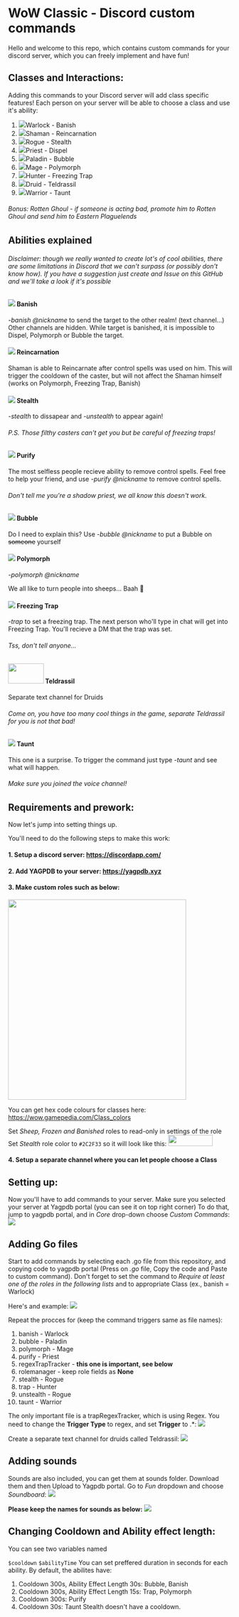 # WoW Classic - Discord custom commands
Hello and welcome to this repo, which contains custom commands for your discord server, which you can freely implement and have fun!

## Classes and Interactions:
Adding this commands to your Discord server will add class specific features! Each person on your server will be able to choose a class and use it's ability:

1. ![](https://vignette.wikia.nocookie.net/wowwiki/images/9/94/Warlock_Icon.gif/revision/latest?cb=20070911030126)Warlock - Banish
2. ![](https://vignette.wikia.nocookie.net/wowwiki/images/9/98/Shaman_Icon.gif/revision/latest?cb=20070911030053)Shaman - Reincarnation 
3. ![](https://vignette.wikia.nocookie.net/wowwiki/images/3/38/Rogue_Icon.gif/revision/latest?cb=20070911030015)Rogue - Stealth
4. ![](https://vignette.wikia.nocookie.net/wowwiki/images/1/17/Priest_Icon.gif/revision/latest?cb=20070911025947)Priest - Dispel
5. ![](https://vignette.wikia.nocookie.net/wowwiki/images/a/a5/Paladin_Icon.gif/revision/latest?cb=20070911025906)Paladin - Bubble
6. ![](https://vignette.wikia.nocookie.net/wowwiki/images/0/07/Mage_Icon.gif/revision/latest?cb=20070911025832)Mage - Polymorph
7. ![](https://vignette.wikia.nocookie.net/wowwiki/images/b/b6/Hunter_Icon.gif/revision/latest?cb=20070911025740)Hunter - Freezing Trap
8. ![](https://vignette.wikia.nocookie.net/wowwiki/images/6/6b/Druid_Icon.gif/revision/latest?cb=20070911025603)Druid - Teldrassil
9. ![](https://vignette.wikia.nocookie.net/wowwiki/images/b/bc/Warrior_Icon.gif/revision/latest?cb=20070911030206)Warrior - Taunt

###### Bonus: Rotten Ghoul - if someone is acting bad, promote him to Rotten Ghoul and send him to Eastern Plaguelends

## Abilities explained
###### Disclaimer: though we really wanted to create lot's of cool abilities, there are some limitations in Discord that we can't surpass (or possibly don't know how). If you have a suggestion just create and Issue on this GitHub and we'll take a look if it's possible
#### ![](https://vignette.wikia.nocookie.net/wowwiki/images/9/91/Spell_shadow_cripple.png/revision/latest?cb=20060930190414)  Banish
*-banish @nickname* to send the target to the other realm! (text channel...) Other channels are hidden. While target is banished, it is impossible to Dispel, Polymorph or Bubble the target.
#### ![](https://vignette.wikia.nocookie.net/wowwiki/images/9/92/Spell_shaman_improvedreincarnation.png/revision/latest?cb=20100901165909)  Reincarnation
Shaman is able to Reincarnate after control spells was used on him. This will trigger the cooldown of the caster, but will not affect the Shaman himself (works on Polymorph, Freezing Trap, Banish)
#### ![](https://vignette.wikia.nocookie.net/wowwiki/images/f/f8/Ability_stealth.png/revision/latest?cb=20051006101655) Stealth
*-stealth* to dissapear and *-unstealth* to appear again! 
###### P.S. Those filthy casters can't get you but be careful of freezing traps!
#### ![](https://vignette.wikia.nocookie.net/wowwiki/images/5/5e/Spell_holy_dispelmagic.png/revision/latest?cb=20060930054627) Purify
The most selfless people recieve ability to remove control spells. Feel free to help your friend, and use *-purify @nickname* to remove control spells.
###### Don't tell me you're a shadow priest, we all know this doesn't work.
#### ![](https://vignette.wikia.nocookie.net/wowwiki/images/1/18/Spell_holy_divineshield.png/revision/latest?cb=20111101153930) Bubble
Do I need to explain this? Use *-bubble @nickname* to put a Bubble on ~~someone~~ yourself
#### ![](https://wow.zamimg.com/images/wow/icons/large/spell_nature_polymorph.jpg) Polymorph
*-polymorph @nickname*

We all like to turn people into sheeps... Baah :sheep:
#### ![](https://wow.zamimg.com/images/wow/icons/large/spell_frost_chainsofice.jpg) Freezing Trap
*-trap* to set a freezing trap. 
The next person who'll type in chat will get into Freezing Trap. You'll recieve a DM that the trap was set. 
###### Tss, don't tell anyone...
#### <img src="https://wow.zamimg.com/uploads/screenshots/normal/114418-teldrassil-teldrassil-concept-art-not-a-stump.jpg" width="80" height="45" /> Teldrassil
Separate text channel for Druids
###### Come on, you have too many cool things in the game, separate Teldrassil for you is not that bad!
#### ![](https://wow.zamimg.com/images/wow/icons/large/spell_nature_reincarnation.jpg) Taunt
This one is a surprise. To trigger the command just type *-taunt* and see what will happen.
###### Make sure you joined the voice channel!

## Requirements and prework:
Now let's jump into setting things up.

You'll need to do the following steps to make this work:
#### 1. Setup a discord server: https://discordapp.com/
#### 2. Add YAGPDB to your server: https://yagpdb.xyz
#### 3. Make custom roles such as below:
<img src="https://githubpics.blob.core.windows.net/wowdiscord/properRoles.jpg" width="400" height="450" />

You can get hex code colours for classes here: https://wow.gamepedia.com/Class_colors

Set *Sheep, Frozen and Banished* roles to read-only in settings of the role
Set *Stealth* role color to ```#2C2F33``` so it will look like this: <img src="https://githubpics.blob.core.windows.net/wowdiscord/stealth.jpg" width="100" height="25" />

#### 4. Setup a separate channel where you can let people choose a Class
## Setting up:
Now you'll have to add commands to your server.
Make sure you selected your server at Yagpdb portal (you can see it on top right corner)
To do that, jump to yagpdb portal, and in *Core* drop-down choose *Custom Commands*:
![](https://githubpics.blob.core.windows.net/wowdiscord/cc.jpg)

## Adding Go files
Start to add commands by selecting each .go file from this repository, and copying code to yagpdb portal (Press on *.go* file, Copy the code and Paste to custom command). Don't forget to set the command to *Require at least one of the roles in the following lists* and to appropriate Class (ex., banish = Warlock)

Here's and example:
![](https://githubpics.blob.core.windows.net/wowdiscord/addingCC.gif)

Repeat the procces for (keep the command triggers same as file names):
1. banish - Warlock
2. bubble - Paladin
3. polymorph - Mage
4. purify - Priest
5. regexTrapTracker - **this one is important, see below**
6. rolemanager - keep role fields as **None**
7. stealth - Rogue
8. trap - Hunter
9. unstealth - Rogue
10. taunt - Warrior

The only important file is a trapRegexTracker, which is using Regex. You need to change the **Trigger Type** to regex, and set **Trigger** to .*: 
![](https://githubpics.blob.core.windows.net/wowdiscord/regex.jpg)

Create a separate text channel for druids called Teldrassil:
![](https://githubpics.blob.core.windows.net/wowdiscord/teldrassil.jpg)

## Adding sounds
Sounds are also included, you can get them at sounds folder. Download them and then Upload to Yagpdb portal.
Go to *Fun* dropdown and choose *Soundboard*:
![](https://githubpics.blob.core.windows.net/wowdiscord/sb.jpg)

**Please keep the names for sounds as below:**
![](https://githubpics.blob.core.windows.net/wowdiscord/sounds.jpg)

## Changing Cooldown and Ability effect length:
You can see two variables named 

```$cooldown```
```$abilityTime```
You can set preffered duration in seconds for each ability. By default, the abilites have:
1. Cooldown 300s, Ability Effect Length 30s: Bubble, Banish
2. Cooldown 300s, Ability Effect Length 15s: Trap, Polymorph
2. Cooldown 300s: Purify
2. Cooldown 30s: Taunt
Stealth doesn't have a cooldown. 
